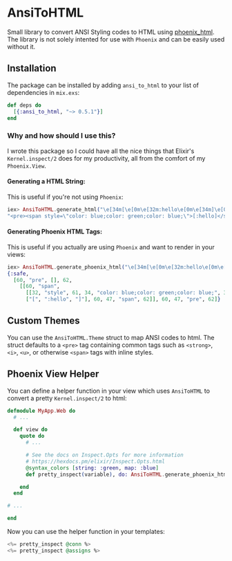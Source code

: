 # AnsiToHTML

Small library to convert ANSI Styling codes to HTML using [phoenix_html](https://github.com/phoenixframework/phoenix_html).
The library is not solely intented for use with `Phoenix` and can be easily used without it.

## Installation

The package can be installed by adding `ansi_to_html` to your list of dependencies in `mix.exs`:

```elixir
def deps do
  [{:ansi_to_html, "~> 0.5.1"}]
end
```

### Why and how should I use this?

I wrote this package so I could have all the nice things that Elixir's `Kernel.inspect/2` does for my productivity, all from the comfort of my `Phoenix.View`.

#### Generating a HTML String:
This is useful if you're not using `Phoenix`:
```elixir
iex> AnsiToHTML.generate_html("\e[34m[\e[0m\e[32m:hello\e[0m\e[34m]\e[0m")
"<pre><span style=\"color: blue;color: green;color: blue;\">[:hello]</span></pre>"
```

#### Generating Phoenix HTML Tags:
This is useful if you actually are using `Phoenix` and want to render in your views:
```elixir
iex> AnsiToHTML.generate_phoenix_html("\e[34m[\e[0m\e[32m:hello\e[0m\e[34m]\e[0m")
{:safe,
  [60, "pre", [], 62,
    [[60, "span",
      [[32, "style", 61, 34, "color: blue;color: green;color: blue;", 34]], 62,
      ["[", ":hello", "]"], 60, 47, "span", 62]], 60, 47, "pre", 62]}
```

## Custom Themes

You can use the `AnsiToHTML.Theme` struct to map ANSI codes to html.
The struct defaults to a `<pre>` tag containing common tags such as `<strong>`, `<i>`, `<u>`, or otherwise `<span>` tags with inline styles.

## Phoenix View Helper

You can define a helper function in your view which uses `AnsiToHTML` to convert a pretty `Kernel.inspect/2` to html:

```elixir
defmodule MyApp.Web do
  # ...

  def view do
    quote do
      # ...

      # See the docs on Inspect.Opts for more information
      # https://hexdocs.pm/elixir/Inspect.Opts.html
      @syntax_colors [string: :green, map: :blue]
      def pretty_inspect(variable), do: AnsiToHTML.generate_phoenix_html inspect variable, pretty: true, syntax_colors: @syntax_colors

    end
  end

# ...

end
```

Now you can use the helper function in your templates:

```elixir
<%= pretty_inspect @conn %>
<%= pretty_inspect @assigns %>
```
